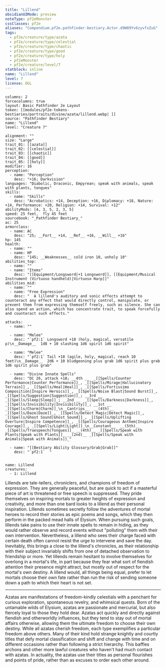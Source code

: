 ```yaml
---
title: "Lillend"
obsidianUIMode: preview
noteType: pf2eMonster
cssClasses: pf2e
aliases: "Compendium.pf2e.pathfinder-bestiary.Actor.d9W89Yv6zyvfxZuG" 
tags:
  - pf2e/creature/type/azata
  - pf2e/creature/type/celestial
  - pf2e/creature/type/chaotic
  - pf2e/creature/type/good
  - pf2e/creature/type/holy
  - pf2eMonster
  - pf2e/creature/level/7
statblock: inline
name: "Lillend"
level: 7
license: OGL
---
```


```statblock
columns: 2
forcecolumns: true
layout: Basic Pathfinder 2e Layout
token: [[modules/pf2e-tokens-bestiaries/portraits/divine/azata/lillend.webp| ]]
source: "Pathfinder Bestiary"
name: "Lillend"
level: "Creature 7"

alignment: ""
size: "Large"
trait_01: [[azata]]
trait_02: [[celestial]]
trait_03: [[chaotic]]
trait_04: [[good]]
trait_05: [[holy]]
modifier: 16
perception:
  - name: "Perception"
    desc: "+16; Darkvision"
languages: "Diabolic, Draconic, Empyrean; speak with animals, speak with plants, tongues"
skills:
  - name: "Skills"
    desc: "Acrobatics: +14, Deception: +16, Diplomacy: +18, Nature: +14, Performance: +20, Religion: +14, Survival: +12"
abilityMods: [4, 3, 5, 2, 3, 5]
speed: 25 feet,  fly 45 feet
sourcebook: "_Pathfinder Bestiary_"
ac: 25
armorclass:
  - name: AC
    desc: "25; __Fort__ +14, __Ref__ +16, __Will__ +16"
hp: 145
health:
  - name: ""
  - name: HP
    desc: "145; __Weaknesses__ cold iron 10, unholy 10"
abilities_top:
  - name: ""
  - name: "Items"
    desc: "[[Equipment/Longsword|+1 Longsword]], [[Equipment/Musical Instrument (Virtuoso handheld)|Virtuoso Harp]]"
abilities_mid:
  - name: ""
  - name: "Free Expression"
    desc: "  A lillend's auditory and sonic effects attempt to counteract any effect that would directly control, manipulate, or prevent them from expressing themself freely, such as silence. She can also spend an action, which has concentrate trait, to speak forcefully and counteract such effects."

attacks:
  - name: ""

  - name: "Melee"
    desc: "`pf2:1` Longsword +18 (holy, magical, versatile p)\n__Damage__  1d8 + 10 slashing 1d6 spirit 1d6 spirit"

  - name: "Melee"
    desc: "`pf2:1` Tail +18 (agile, holy, magical, reach 10 feet)\n__Damage__  2d6 + 10 bludgeoning plus grab 1d6 spirit plus grab 1d6 spirit plus grab"

  - name: "Divine Innate Spells"
    desc: "DC 26, attack +18; __4th __  _[[Spells/Counter Performance|Counter Performance]]_, _[[Spells/Mirage|Hallucinatory Terrain]]_, _[[Spells/Heal|Heal]]_, _[[Spells/Fortissimo Composition|Inspire Heroics]]_, _[[Spells/Noise Blast|Sound Burst]]_, _[[Spells/Suggestion|Suggestion]]_; __3rd __  _[[Spells/Sleep|Sleep]]_; __2nd __  _[[Spells/Darkness|Darkness]]_, _[[Spells/Invisibility|Invisibility]]_; __1st __  _[[Spells/Charm|Charm]]_\n__Cantrips__  __(4th)__ _[[Spells/Daze|Daze]]_, _[[Spells/Detect Magic|Detect Magic]]_, _[[Spells/Ghost Sound|Ghost Sound]]_, _[[Spells/Uplifting Overture|Inspire Competence]]_, _[[Spells/Courageous Anthem|Inspire Courage]]_, _[[Spells/Light|Light]]_\n__Constant__  __(5th)__ _[[Spells/Truespeech|Tongues]]_ __(4th)__ _[[Spells/Speak with Plants|Speak with Plants]]_ __(2nd)__ _[[Spells/Speak with Animals|Speak with Animals]]_"

  - name: "[[Bestiary Ability Glossary/Grab|Grab]]"
    desc: "`pf2:1`  "
 
```

```encounter-table
name: Lillend
creatures:
  - 1: Lillend
```



Lillends are tale-tellers, chroniclers, and champions of freedom of expression. They are generally peaceful, but are quick to act if a masterful piece of art is threatened or free speech is suppressed. They pride themselves on inspiring mortals to greater heights of expression and creativity, and more than one bard looks to a lillend as their personal inspiration. Lillends sometimes secretly follow the adventures of mortal heroes to record their stories as epic poems and songs, which they then perform in the packed mead halls of Elysium. When pursuing such goals, lillends take pains to use their innate spells to remain in hiding, as they would rather observe and record events without "polluting" them with their own intervention. Nevertheless, a lillend who sees their charge faced with certain death often cannot resist the urge to intervene and save the day. Inevitably, this brings a close to the lillend's chronicles, as their relationship with their subject invariably shifts from one of detached observation to friendship or more. Yet lillends remain hesitant to involve themselves for overlong in a mortal's life, in part because they fear what sort of fiendish attention their presence might attract, but mostly out of respect for the mortal's own destiny. A lillend would, all things being equal, prefer to let mortals choose their own fate rather than run the risk of sending someone down a path to which their heart is not set.

* * *

Azatas are manifestations of freedom-kindly celestials with a penchant for curious exploration, spontaneous revelry, and whimsical quests. Born of the untamable wilds of Elysium, azatas are passionate and mercurial, but also fiercely loyal to those they hold dear. Azatas act quickly and directly against fiendish and otherworldly influences, but they tend to stay out of mortal affairs otherwise, allowing them the ultimate freedom to choose their own destiny. While all azatas cherish freedom, each type exemplifies a particular freedom above others. Many of their kind hold strange knightly and courtly titles that defy mortal classification and shift and change with time and on different occasions rather than following a strict hierarchy. This baffles archons and other more lawful creatures who haven't had much contact with azatas. In actuality, the azatas use their titles as personal flourishes and points of pride, rather than as excuses to order each other around.
